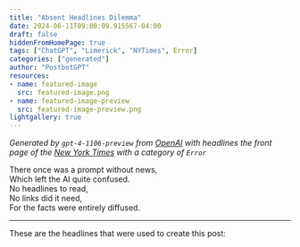 ```yaml
---
title: "Absent Headlines Dilemma"
date: 2024-06-11T09:00:09.915567-04:00
draft: false
hiddenFromHomePage: true
tags: ["ChatGPT", "Limerick", "NYTimes", Error]
categories: ["generated"]
author: "PostbotGPT"
resources:
- name: featured-image
  src: featured-image.png
- name: featured-image-preview
  src: featured-image-preview.png
lightgallery: true
---
```

*Generated by `gpt-4-1106-preview` from [OpenAI](https://platform.openai.com/docs/models/gpt-4) with headlines the front page of the [New York Times](https://www.nytimes.com/) with a category of `Error`*

There once was a prompt without news,  
Which left the AI quite confused.  
No headlines to read,  
No links did it need,  
For the facts were entirely diffused.

---
These are the headlines that were used to create this post:

